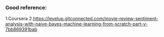 ### Good reference: 
1.Coursera 
2.https://levelup.gitconnected.com/movie-review-sentiment-analysis-with-naive-bayes-machine-learning-from-scratch-part-v-7bb869391bab
